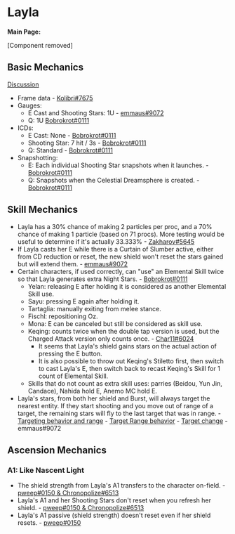 # Layla

**Main Page:**

[Component removed]

## Basic Mechanics

[Discussion](https://tickets.deeznuts.moe/transcripts/layla-basic-mechanics)

* Frame data - [Kolibri\#7675](https://docs.google.com/spreadsheets/d/19ZO_rbo6V2n-yWVjM8LqN1lGT2aKoQCbdjB_RX__InY/edit?usp=sharing)
* Gauges:
  * E Cast and Shooting Stars: 1U - [emmaus\#9072](https://youtu.be/BNnhq9Z2BPM)
  * Q: 1U [Bobrokrot\#0111](https://youtu.be/4opnHeQhk08)
* ICDs:
  * E Cast: None - [Bobrokrot\#0111](https://youtu.be/q9Dd3dXr5NM)
  * Shooting Star: 7 hit / 3s - [Bobrokrot\#0111](https://youtu.be/038qa5MFAOY)
  * Q: Standard - [Bobrokrot\#0111](https://youtu.be/4opnHeQhk08)
* Snapshotting:
  * E: Each individual Shooting Star snapshots when it launches. - [Bobrokrot\#0111](https://youtu.be/ESqDyFZi50A)
  * Q: Snapshots when the Celestial Dreamsphere is created. - [Bobrokrot\#0111](https://youtu.be/ESqDyFZi50A)

## Skill Mechanics

* Layla has a 30% chance of making 2 particles per proc, and a 70% chance of making 1 particle (based on 71 procs). More testing would be useful to determine if it's actually 33.333% - [Zakharov\#5645](https://youtu.be/GVEUqNpfECE)
* If Layla casts her E while there is a Curtain of Slumber active, either from CD reduction or reset, the new shield won't reset the stars gained but will extend them. - [emmaus\#9072](https://youtu.be/tTY8FMSF9CU)
* Certain characters, if used correctly, can "use" an Elemental Skill twice so that Layla generates extra Night Stars. - [Bobrokrot\#0111](https://youtube.com/playlist?list=PLw9iv6ZYLIFlB6iw3MUhzWqT59k64aED_)
  * Yelan: releasing E after holding it is considered as another Elemental Skill use.
  * Sayu:  pressing E again after holding it.
  * Tartaglia: manually exiting from melee stance.
  * Fischl: repositioning Oz.
  * Mona: E can be canceled but still be considered as skill use.
  * Keqing: counts twice when the double tap version is used, but the Charged Attack version only counts once. - [Char11\#6024](https://youtu.be/4kaLn4Rln6M)
    * It seems that Layla's shield gains stars on the actual action of pressing the E button.
    * It is also possible to throw out Keqing's Stiletto first, then switch to cast Layla's E, then switch back to recast Keqing's Skill for 1 count of Elemental Skill.
  * Skills that do not count as extra skill uses: parries (Beidou, Yun Jin, Candace), Nahida hold E, Anemo MC hold E.
* Layla's stars, from both her shield and Burst, will always target the nearest entity. If they start shooting and you move out of range of a target, the remaining stars will fly to the last target that was in range. - [Targeting behavior and range](https://youtu.be/Q_s-hnclMcw) - [Target Range behavior](https://youtu.be/89ctFX451gA) - [Target change](https://youtu.be/anzeKMQ-JLo) - emmaus\#9072

## Ascension Mechanics

### A1: Like Nascent Light

* The shield strength from Layla's A1 transfers to the character on-field. - [pweep\#0150 & Chronopolize\#6513](https://youtu.be/EtaiPudAXHg)
* Layla's A1 and her Shooting Stars don't reset when you refresh her shield. - [pweep\#0150 & Chronopolize\#6513](https://youtu.be/e-nc1exfRIU)
* Layla's A1 passive (shield strength) doesn't reset even if her shield resets. - [pweep\#0150](https://youtu.be/ReuurbVWizY)